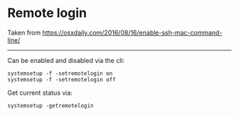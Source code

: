 # Remote login

Taken from <https://osxdaily.com/2016/08/16/enable-ssh-mac-command-line/>

---

Can be enabled and disabled via the cli:

```text
systemsetup -f -setremotelogin on
systemsetup -f -setremotelogin off
```

Get current status via:

```text
systemsetup -getremotelogin
```
